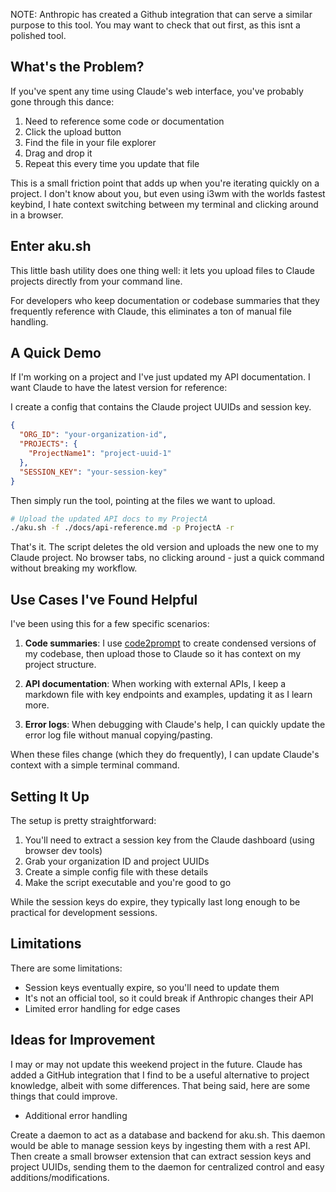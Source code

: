 NOTE: Anthropic has created a Github integration that can serve a similar purpose to this tool. You may want to check that out first, as this isnt a polished tool.

## What's the Problem?

If you've spent any time using Claude's web interface, you've probably gone through this dance:

1. Need to reference some code or documentation
2. Click the upload button
3. Find the file in your file explorer
4. Drag and drop it
5. Repeat this every time you update that file

This is a small friction point that adds up when you're iterating quickly on a project. I don't know about you, but even using i3wm with the worlds fastest keybind, I hate context switching between my terminal and clicking around in a browser.

## Enter aku.sh

This little bash utility does one thing well: it lets you upload files to Claude projects directly from your command line.

For developers who keep documentation or codebase summaries that they frequently reference with Claude, this eliminates a ton of manual file handling.

## A Quick Demo

If I'm working on a project and I've just updated my API documentation. I want Claude to have the latest version for reference:

I create a config that contains the Claude project UUIDs and session key.

```json
{
  "ORG_ID": "your-organization-id",
  "PROJECTS": {
    "ProjectName1": "project-uuid-1"
  },
  "SESSION_KEY": "your-session-key"
}
```

Then simply run the tool, pointing at the files we want to upload.

```bash
# Upload the updated API docs to my ProjectA
./aku.sh -f ./docs/api-reference.md -p ProjectA -r
```

That's it. The script deletes the old version and uploads the new one to my Claude project. No browser tabs, no clicking around - just a quick command without breaking my workflow.

## Use Cases I've Found Helpful

I've been using this for a few specific scenarios:

1. **Code summaries**: I use [code2prompt](https://github.com/mufeedvh/code2prompt) to create condensed versions of my codebase, then upload those to Claude so it has context on my project structure.

2. **API documentation**: When working with external APIs, I keep a markdown file with key endpoints and examples, updating it as I learn more.

3. **Error logs**: When debugging with Claude's help, I can quickly update the error log file without manual copying/pasting.

When these files change (which they do frequently), I can update Claude's context with a simple terminal command.

## Setting It Up

The setup is pretty straightforward:

1. You'll need to extract a session key from the Claude dashboard (using browser dev tools)
2. Grab your organization ID and project UUIDs
3. Create a simple config file with these details
4. Make the script executable and you're good to go

While the session keys do expire, they typically last long enough to be practical for development sessions.

## Limitations

There are some limitations:
- Session keys eventually expire, so you'll need to update them
- It's not an official tool, so it could break if Anthropic changes their API
- Limited error handling for edge cases

## Ideas for Improvement

I may or may not update this weekend project in the future. Claude has added a GitHub integration that I find to be a useful alternative to project knowledge, albeit with some differences. That being said, here are some things that could improve.

 - Additional error handling

Create a daemon to act as a database and backend for aku.sh. This daemon would be able to manage session keys by ingesting them with a rest API. Then create a small browser extension that can extract session keys and project UUIDs, sending them to the daemon for centralized control and easy additions/modifications.